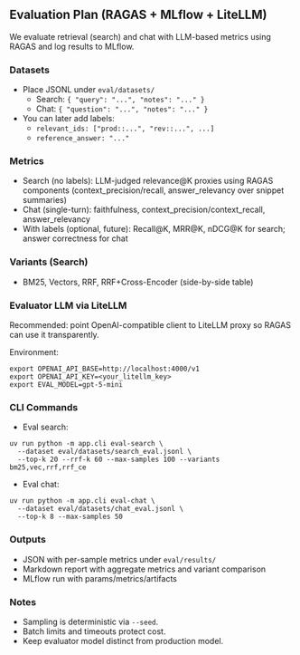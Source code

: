 ## Evaluation Plan (RAGAS + MLflow + LiteLLM)

We evaluate retrieval (search) and chat with LLM-based metrics using RAGAS and log results to MLflow.

### Datasets
- Place JSONL under `eval/datasets/`
  - Search: `{ "query": "...", "notes": "..." }`
  - Chat: `{ "question": "...", "notes": "..." }`
- You can later add labels:
  - `relevant_ids: ["prod::...", "rev::...", ...]`
  - `reference_answer: "..."`

### Metrics
- Search (no labels): LLM-judged relevance@K proxies using RAGAS components (context_precision/recall, answer_relevancy over snippet summaries)
- Chat (single-turn): faithfulness, context_precision/context_recall, answer_relevancy
- With labels (optional, future): Recall@K, MRR@K, nDCG@K for search; answer correctness for chat

### Variants (Search)
- BM25, Vectors, RRF, RRF+Cross-Encoder (side-by-side table)

### Evaluator LLM via LiteLLM
Recommended: point OpenAI-compatible client to LiteLLM proxy so RAGAS can use it transparently.

Environment:
```
export OPENAI_API_BASE=http://localhost:4000/v1
export OPENAI_API_KEY=<your_litellm_key>
export EVAL_MODEL=gpt-5-mini
```

### CLI Commands
- Eval search:
```
uv run python -m app.cli eval-search \
  --dataset eval/datasets/search_eval.jsonl \
  --top-k 20 --rrf-k 60 --max-samples 100 --variants bm25,vec,rrf,rrf_ce
```

- Eval chat:
```
uv run python -m app.cli eval-chat \
  --dataset eval/datasets/chat_eval.jsonl \
  --top-k 8 --max-samples 50
```

### Outputs
- JSON with per-sample metrics under `eval/results/`
- Markdown report with aggregate metrics and variant comparison
- MLflow run with params/metrics/artifacts

### Notes
- Sampling is deterministic via `--seed`.
- Batch limits and timeouts protect cost.
- Keep evaluator model distinct from production model.


